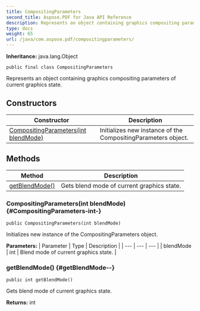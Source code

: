 ```yaml
---
title: CompositingParameters
second_title: Aspose.PDF for Java API Reference
description: Represents an object containing graphics compositing parameters of current graphics state.
type: docs
weight: 65
url: /java/com.aspose.pdf/compositingparameters/
---
```

**Inheritance:**
java.lang.Object
```
public final class CompositingParameters
```

Represents an object containing graphics compositing parameters of current graphics state.
## Constructors

| Constructor | Description |
| --- | --- |
| [CompositingParameters(int blendMode)](#CompositingParameters-int-) | Initializes new instance of the  CompositingParameters  object. |
## Methods

| Method | Description |
| --- | --- |
| [getBlendMode()](#getBlendMode--) | Gets blend mode of current graphics state. |
### CompositingParameters(int blendMode) {#CompositingParameters-int-}
```
public CompositingParameters(int blendMode)
```


Initializes new instance of the  CompositingParameters  object.

**Parameters:**
| Parameter | Type | Description |
| --- | --- | --- |
| blendMode | int | Blend mode of current graphics state. |

### getBlendMode() {#getBlendMode--}
```
public int getBlendMode()
```


Gets blend mode of current graphics state.

**Returns:**
int
